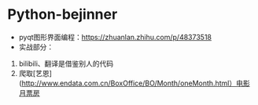 # Python-bejinner
- pyqt图形界面编程：<https://zhuanlan.zhihu.com/p/48373518>
- 实战部分：
1. bilibili、翻译是借鉴别人的代码
2. 爬取[艺恩](http://www.endata.com.cn/BoxOffice/BO/Month/oneMonth.html）电影月票房
